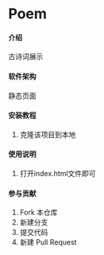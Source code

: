 # Poem

#### 介绍
古诗词展示

#### 软件架构
静态页面


#### 安装教程

1.  克隆该项目到本地

#### 使用说明

1.  打开index.html文件即可

#### 参与贡献

1.  Fork 本仓库
2.  新建分支
3.  提交代码
4.  新建 Pull Request

